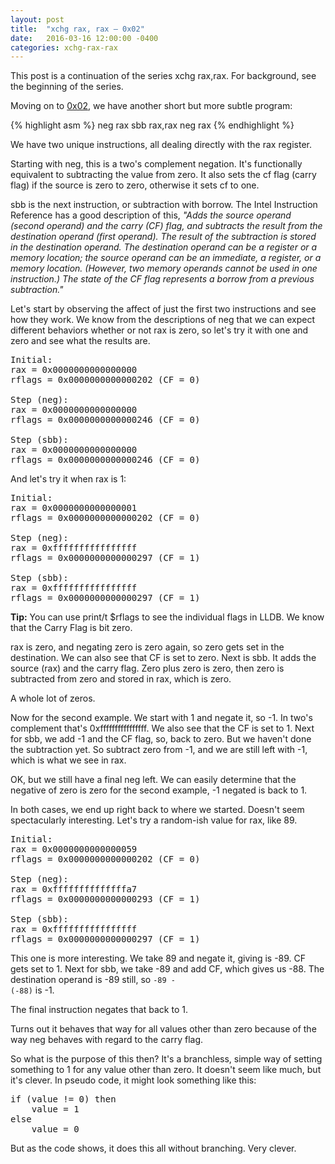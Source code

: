 ```yaml
---
layout: post
title:  "xchg rax, rax – 0x02"
date:   2016-03-16 12:00:00 -0400
categories: xchg-rax-rax
---
```


<aside>
This post is a continuation of the series xchg rax,rax.
For background, see the beginning of the series.
</aside>

Moving on to [0x02][1], we have another short but more subtle program:

{% highlight asm %}
neg      rax
sbb      rax,rax
neg      rax
{% endhighlight %}

We have two unique instructions, all dealing directly with the rax register.

Starting with neg, this is a two's complement negation. It's functionally
equivalent to subtracting the value from zero. It also sets the cf flag (carry
flag) if the source is zero to zero, otherwise it sets cf to one.

<!--break-->

sbb is the next instruction, or subtraction with borrow. The Intel Instruction
Reference has a good description of this, *"Adds the source operand (second
operand) and the carry (CF) flag, and subtracts the result from the destination
operand (first operand). The result of the subtraction is stored in the
destination operand. The destination operand can be a register or a memory
location; the source operand can be an immediate, a register, or a memory
location. (However, two memory operands cannot be used in one instruction.) 
The state of the CF flag represents a borrow from a previous subtraction."*

Let's start by observing the affect of just the first two instructions and see
how they work. We know from the descriptions of neg that we can expect different
behaviors whether or not rax is zero, so let's try it with one and zero and see
what the results are.

<pre>
Initial:
rax = 0x0000000000000000
rflags = 0x0000000000000202 (CF = 0)

Step (neg):
rax = 0x0000000000000000
rflags = 0x0000000000000246 (CF = 0)

Step (sbb):
rax = 0x0000000000000000
rflags = 0x0000000000000246 (CF = 0)
</pre>

And let's try it when rax is 1:

<pre>
Initial:
rax = 0x0000000000000001
rflags = 0x0000000000000202 (CF = 0)

Step (neg):
rax = 0xffffffffffffffff
rflags = 0x0000000000000297 (CF = 1)

Step (sbb):
rax = 0xffffffffffffffff
rflags = 0x0000000000000297 (CF = 1)
</pre>

**Tip:** You can use print/t $rflags to see the individual flags in LLDB. We know
that the Carry Flag is bit zero.

rax is zero, and negating zero is zero again, so zero gets set in the
destination. We can also see that CF is set to zero. Next is sbb. It adds the
source (rax) and the carry flag. Zero plus zero is zero, then zero is subtracted
from zero and stored in rax, which is zero.

A whole lot of zeros.

Now for the second example. We start with 1 and negate it, so -1. In two's
complement that's 0xffffffffffffffff. We also see that the CF is set to 1. Next
for sbb, we add -1 and the CF flag, so, back to zero. But we haven't done the
subtraction yet. So subtract zero from -1, and we are still left with -1, which
is what we see in rax.

OK, but we still have a final neg left. We can easily determine that the
negative of zero is zero for the second example, -1 negated is back to 1.

In both cases, we end up right back to where we started. Doesn't seem
spectacularly interesting. Let's try a random-ish value for rax, like 89.

<pre>
Initial:
rax = 0x0000000000000059
rflags = 0x0000000000000202 (CF = 0)

Step (neg):
rax = 0xffffffffffffffa7
rflags = 0x0000000000000293 (CF = 1)

Step (sbb):
rax = 0xffffffffffffffff
rflags = 0x0000000000000297 (CF = 1)
</pre>

This one is more interesting. We take 89 and negate it, giving is -89. CF gets
set to 1. Next for sbb, we take -89 and add CF, which gives us -88. The
destination operand is -89 still, so <code>-89 - (-88)</code> is -1.

The final instruction negates that back to 1.

Turns out it behaves that way for all values other than zero because of the way
neg behaves with regard to the carry flag.

So what is the purpose of this then? It's a branchless, simple way of setting
something to 1 for any value other than zero. It doesn't seem like much, but
it's clever. In pseudo code, it might look something like this:


<pre>
if (value != 0) then
    value = 1
else
    value = 0
</pre>

But as the code shows, it does this all without branching. Very clever.

[1]: http://xorpd.net/pages/xchg_rax/snip_02.html